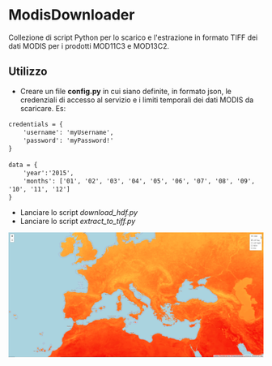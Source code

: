 # ModisDownloader
Collezione di script Python per lo scarico e l'estrazione in formato TIFF dei dati MODIS per i prodotti MOD11C3 e MOD13C2.

## Utilizzo
  * Creare un file **config.py** in cui siano definite, in formato json, le credenziali di accesso al servizio e i limiti temporali dei dati MODIS da scaricare. Es:
```
credentials = {
    'username': 'myUsername', 
    'password': 'myPassword!'
}

data = {
    'year':'2015',
    'months': ['01', '02', '03', '04', '05', '06', '07', '08', '09', '10', '11', '12']
}
```
  * Lanciare lo script *download_hdf.py*
  * Lanciare lo script *extract_to_tiff.py*
  
<img src="screenshot.png" />
